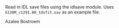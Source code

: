 Read in IDL save files using the idlsave module. Uses `G130M_c1291.00_tdsfit.sav` as an example file.

Azalee Bostroem